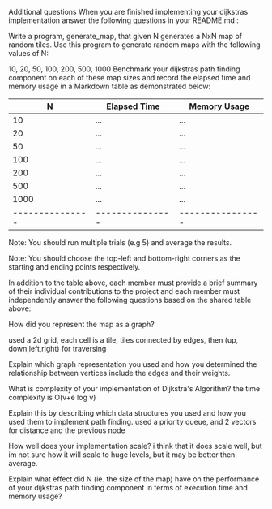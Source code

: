 Additional questions
When you are finished implementing your dijkstras implementation answer the following questions in your README.md :

Write a program, generate_map, that given N generates a NxN map of random tiles. Use this program to generate random maps with the following values of N:

10, 20, 50, 100, 200, 500, 1000
Benchmark your dijkstras path finding component on each of these map sizes and record the elapsed time and memory usage in a Markdown table as demonstrated below:

| N             | Elapsed Time  | Memory Usage   |
|---------------|---------------|----------------|
| 10            | ...           | ...            |
| 20            | ...           | ...            |
| 50            | ...           | ...            |
| 100           | ...           | ...            |
| 200           | ...           | ...            |
| 500           | ...           | ...            |
| 1000          | ...           | ...            |
|---------------|---------------|----------------|
Note: You should run multiple trials (e.g 5) and average the results.

Note: You should choose the top-left and bottom-right corners as the starting and ending points respectively.

In addition to the table above, each member must provide a brief summary of their individual contributions to the project and each member must independently answer the following questions based on the shared table above:

How did you represent the map as a graph?

used a 2d grid, each cell is a tile, tiles connected by edges, then (up, down,left,right) for traversing

Explain which graph representation you used and how you determined the relationship between vertices include the edges and their weights.


What is complexity of your implementation of Dijkstra's Algorithm?
the time complexity is O(v+e log v)

Explain this by describing which data structures you used and how you used them to implement path finding.
used a priority queue, and 2 vectors for distance and the previous node

How well does your implementation scale?
i think that it does scale well, but im not sure how it will scale to huge levels, but it may be better then average. 

Explain what effect did N (ie. the size of the map) have on the performance of your dijkstras path finding component in terms of execution time and memory usage?